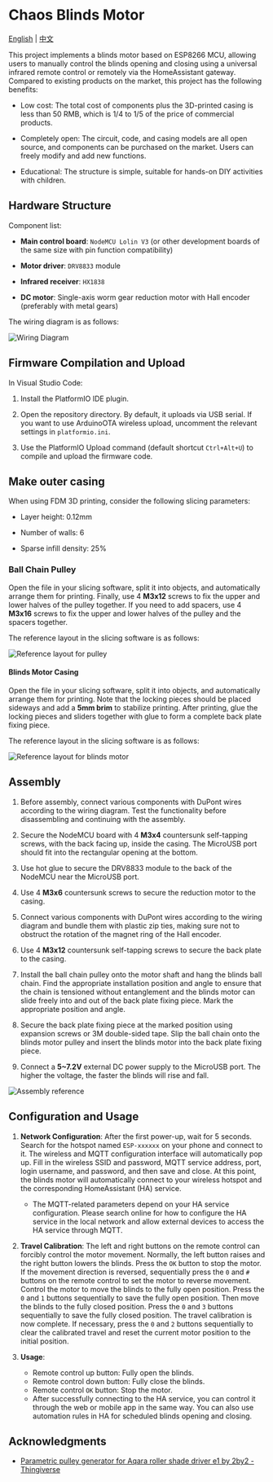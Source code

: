 # Chaos Blinds Motor

[English](README.md) | [中文](README-zh.md)

This project implements a blinds motor based on ESP8266 MCU, allowing users to manually control the blinds opening and closing using a universal infrared remote control or remotely via the HomeAssistant gateway. Compared to existing products on the market, this project has the following benefits:

* Low cost: The total cost of components plus the 3D-printed casing is less than 50 RMB, which is 1/4 to 1/5 of the price of commercial products.

* Completely open: The circuit, code, and casing models are all open source, and components can be purchased on the market. Users can freely modify and add new functions.

* Educational: The structure is simple, suitable for hands-on DIY activities with children.

## Hardware Structure

Component list:

* **Main control board**: `NodeMCU Lolin V3` (or other development boards of the same size with pin function compatibility)

* **Motor driver**: `DRV8833` module

* **Infrared receiver**: `HX1838`

* **DC motor**: Single-axis worm gear reduction motor with Hall encoder (preferably with metal gears)

The wiring diagram is as follows:

![Wiring Diagram](./doc/wiring-diagram.jpg)

## Firmware Compilation and Upload

In Visual Studio Code:

1. Install the PlatformIO IDE plugin.

2. Open the repository directory. By default, it uploads via USB serial. If you want to use ArduinoOTA wireless upload, uncomment the relevant settings in `platformio.ini`.

3. Use the PlatformIO Upload command (default shortcut `Ctrl+Alt+U`) to compile and upload the firmware code.

## Make outer casing

When using FDM 3D printing, consider the following slicing parameters:

* Layer height: 0.12mm

* Number of walls: 6

* Sparse infill density: 25%

### Ball Chain Pulley

Open the [](./cad/ball-chain-pulley.step) file in your slicing software, split it into objects, and automatically arrange them for printing. Finally, use 4 **M3x12** screws to fix the upper and lower halves of the pulley together. If you need to add spacers, use 4 **M3x16** screws to fix the upper and lower halves of the pulley and the spacers together.

The reference layout in the slicing software is as follows:

![Reference layout for pulley](./doc/print-layout-pulley.png)

#### Blinds Motor Casing

Open the [](./cad/chaos-blinds-motor.step) file in your slicing software, split it into objects, and automatically arrange them for printing. Note that the locking pieces should be placed sideways and add a **5mm brim** to stabilize printing. After printing, glue the locking pieces and sliders together with glue to form a complete back plate fixing piece.

The reference layout in the slicing software is as follows:

![Reference layout for blinds motor](./doc/print-layout-blinds-motor.png)

## Assembly

1. Before assembly, connect various components with DuPont wires according to the wiring diagram. Test the functionality before disassembling and continuing with the assembly.

2. Secure the NodeMCU board with 4 **M3x4** countersunk self-tapping screws, with the back facing up, inside the casing. The MicroUSB port should fit into the rectangular opening at the bottom.

3. Use hot glue to secure the DRV8833 module to the back of the NodeMCU near the MicroUSB port.

4. Use 4 **M3x6** countersunk screws to secure the reduction motor to the casing.

5. Connect various components with DuPont wires according to the wiring diagram and bundle them with plastic zip ties, making sure not to obstruct the rotation of the magnet ring of the Hall encoder.

6. Use 4 **M3x12** countersunk self-tapping screws to secure the back plate to the casing.

7. Install the ball chain pulley onto the motor shaft and hang the blinds ball chain. Find the appropriate installation position and angle to ensure that the chain is tensioned without entanglement and the blinds motor can slide freely into and out of the back plate fixing piece. Mark the appropriate position and angle.

8. Secure the back plate fixing piece at the marked position using expansion screws or 3M double-sided tape. Slip the ball chain onto the blinds motor pulley and insert the blinds motor into the back plate fixing piece.

9. Connect a **5~7.2V** external DC power supply to the MicroUSB port. The higher the voltage, the faster the blinds will rise and fall.

![Assembly reference](./doc/assembly.jpg)

## Configuration and Usage

1. **Network Configuration**: After the first power-up, wait for 5 seconds. Search for the hotspot named `ESP-xxxxxx` on your phone and connect to it. The wireless and MQTT configuration interface will automatically pop up. Fill in the wireless SSID and password, MQTT service address, port, login username, and password, and then save and close. At this point, the blinds motor will automatically connect to your wireless hotspot and the corresponding HomeAssistant (HA) service.

   * The MQTT-related parameters depend on your HA service configuration. Please search online for how to configure the HA service in the local network and allow external devices to access the HA service through MQTT.

2. **Travel Calibration**: The left and right buttons on the remote control can forcibly control the motor movement. Normally, the left button raises and the right button lowers the blinds. Press the `OK` button to stop the motor. If the movement direction is reversed, sequentially press the `0` and `#` buttons on the remote control to set the motor to reverse movement. Control the motor to move the blinds to the fully open position. Press the `0` and `1` buttons sequentially to save the fully open position. Then move the blinds to the fully closed position. Press the `0` and `3` buttons sequentially to save the fully closed position. The travel calibration is now complete. If necessary, press the `0` and `2` buttons sequentially to clear the calibrated travel and reset the current motor position to the initial position.

3. **Usage**:
   * Remote control up button: Fully open the blinds.
   * Remote control down button: Fully close the blinds.
   * Remote control `OK` button: Stop the motor.
   * After successfully connecting to the HA service, you can control it through the web or mobile app in the same way. You can also use automation rules in HA for scheduled blinds opening and closing.

## Acknowledgments

* [Parametric pulley generator for Aqara roller shade driver e1 by 2by2 - Thingiverse](https://www.thingiverse.com/thing:6116520)
